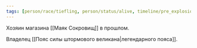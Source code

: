 ```yaml
---
tags: [person/race/tiefling, person/status/alive, timeline/pre_explosion]
---
```


Хозяин магазина [[Маяк Сокровищ]] в прошлом.

Владелец [[Пояс силы штормового великана|легендарного пояса]].
